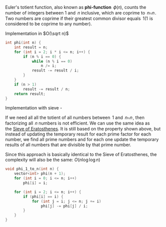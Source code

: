 Euler's totient function, also known as **phi-function**   𝜙(𝑛), counts the number of integers between 1 and   𝑛 inclusive, which are coprime to   𝑛<math xmlns="http://www.w3.org/1998/Math/MathML"><mi>n</mi></math>$n$ . Two numbers are coprime if their greatest common divisor equals   1($1$  is considered to be coprime to any number).

Implementation in $O(\sqrt n)$ 
```C++
int phi(int n) {
    int result = n;
    for (int i = 2; i * i <= n; i++) {
        if (n % i == 0) {
            while (n % i == 0)
                n /= i;
            result -= result / i;
        }
    }
    if (n > 1)
        result -= result / n;
    return result;
}
```

Implementation with sieve - 

If we need all all the totient of all numbers between   1 and   𝑛<math xmlns="http://www.w3.org/1998/Math/MathML"><mi>n</mi></math>$n$ , then factorizing all   𝑛 numbers is not efficient. We can use the same idea as the [Sieve of Eratosthenes](https://cp-algorithms.com/algebra/sieve-of-eratosthenes.html). It is still based on the property shown above, but instead of updating the temporary result for each prime factor for each number, we find all prime numbers and for each one update the temporary results of all numbers that are divisible by that prime number.

Since this approach is basically identical to the Sieve of Eratosthenes, the complexity will also be the same: $O(n \log \log n)$
```C++
void phi_1_to_n(int n) {
    vector<int> phi(n + 1);
    for (int i = 0; i <= n; i++)
        phi[i] = i;

    for (int i = 2; i <= n; i++) {
        if (phi[i] == i) {
            for (int j = i; j <= n; j += i)
                phi[j] -= phi[j] / i;
        }
    }
}
```



